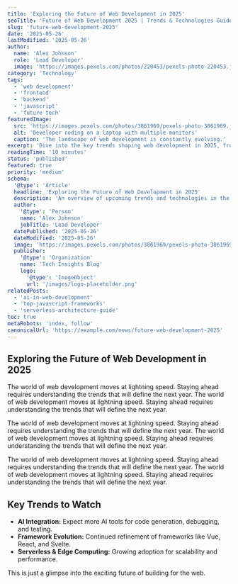 ```yaml
---
title: 'Exploring the Future of Web Development in 2025'
seoTitle: 'Future of Web Development 2025 | Trends & Technologies Guide'
slug: 'future-web-development-2025'
date: '2025-05-26'
lastModified: '2025-05-26'
author:
  name: 'Alex Johnson'
  role: 'Lead Developer'
  image: 'https://images.pexels.com/photos/220453/pexels-photo-220453.jpeg?auto=compress&cs=tinysrgb&w=1260&h=750&dpr=2'
category: 'Technology'
tags:
  - 'web development'
  - 'frontend'
  - 'backend'
  - 'javascript'
  - 'future tech'
featuredImage:
  src: 'https://images.pexels.com/photos/3861969/pexels-photo-3861969.jpeg?auto=compress&cs=tinysrgb&w=1260&h=750&dpr=2'
  alt: 'Developer coding on a laptop with multiple monitors'
  caption: 'The landscape of web development is constantly evolving.'
excerpt: 'Dive into the key trends shaping web development in 2025, from advancements in JavaScript frameworks to the rise of AI-powered coding assistants and serverless architectures.'
readingTime: '10 minutes'
status: 'published'
featured: true
priority: 'medium'
schema:
  '@type': 'Article'
  headline: 'Exploring the Future of Web Development in 2025'
  description: 'An overview of upcoming trends and technologies in the web development industry for 2025.'
  author:
    '@type': 'Person'
    name: 'Alex Johnson'
    jobTitle: 'Lead Developer'
  datePublished: '2025-05-26'
  dateModified: '2025-05-26'
  image: 'https://images.pexels.com/photos/3861969/pexels-photo-3861969.jpeg?auto=compress&cs=tinysrgb&w=1260&h=750&dpr=2'
  publisher:
    '@type': 'Organization'
    name: 'Tech Insights Blog'
    logo:
      '@type': 'ImageObject'
      url: '/images/logo-placeholder.png'
relatedPosts:
  - 'ai-in-web-development'
  - 'top-javascript-frameworks'
  - 'serverless-architecture-guide'
toc: true
metaRobots: 'index, follow'
canonicalUrl: 'https://example.com/news/future-web-development-2025'
---
```


## Exploring the Future of Web Development in 2025

The world of web development moves at lightning speed. Staying ahead requires understanding the trends that will define the next year. The world of web development moves at lightning speed. Staying ahead requires understanding the trends that will define the next year.

The world of web development moves at lightning speed. Staying ahead requires understanding the trends that will define the next year. The world of web development moves at lightning speed. Staying ahead requires understanding the trends that will define the next year.

The world of web development moves at lightning speed. Staying ahead requires understanding the trends that will define the next year. The world of web development moves at lightning speed. Staying ahead requires understanding the trends that will define the next year.

## Key Trends to Watch

- **AI Integration:** Expect more AI tools for code generation, debugging, and testing.
- **Framework Evolution:** Continued refinement of frameworks like Vue, React, and Svelte.
- **Serverless & Edge Computing:** Growing adoption for scalability and performance.

This is just a glimpse into the exciting future of building for the web.
